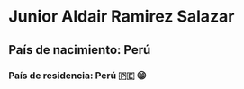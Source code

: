 # **Junior Aldair Ramirez Salazar**

## País de nacimiento: Perú

### País de residencia: Perú  :peru: :grin:
